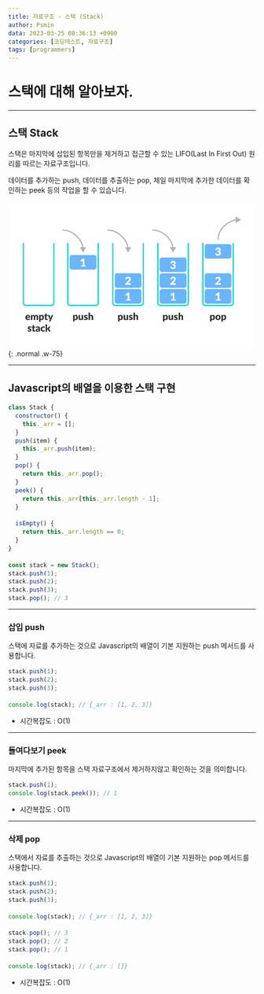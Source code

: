 ```yaml
---
title: 자료구조 - 스택 (Stack)
author: Psmin
data: 2023-03-25 08:36:13 +0900
categories: [코딩테스트, 자료구조]
tags: [programmers]
---
```


# 스택에 대해 알아보자.

---

## 스택 Stack

스택은 마지막에 삽입된 항목만을 제거하고 접근할 수 있는 LIFO(Last In First Out) 원리를 따르는 자료구조입니다.

데이터를 추가하는 push, 데이터를 추출하는 pop, 제일 마지막에 추가한 데이터를 확인하는 peek 등의 작업을 할 수 있습니다.

![stack](/assets/img/stack.png){: .normal .w-75}

---

## Javascript의 배열을 이용한 스택 구현

```js
class Stack {
  constructor() {
    this._arr = [];
  }
  push(item) {
    this._arr.push(item);
  }
  pop() {
    return this._arr.pop();
  }
  peek() {
    return this._arr[this._arr.length - 1];
  }

  isEmpty() {
    return this._arr.length == 0;
  }
}

const stack = new Stack();
stack.push(1);
stack.push(2);
stack.push(3);
stack.pop(); // 3
```

---

### 삽입 push

스택에 자료를 추가하는 것으로 Javascript의 배열이 기본 지원하는 push 메서드를 사용합니다.

```js
stack.push(1);
stack.push(2);
stack.push(3);

console.log(stack); // {_arr : [1, 2, 3]}
```

- 시간복잡도 : O(1)

---

### 들여다보기 peek

마지막에 추가된 항목을 스택 자료구조에서 제거하지않고 확인하는 것을 의미합니다.

```js
stack.push(1);
console.log(stack.peek()); // 1
```

- 시간복잡도 : O(1)

---

### 삭제 pop

스택에서 자료를 추출하는 것으로 Javascript의 배열이 기본 지원하는 pop 메서드를 사용합니다.

```js
stack.push(1);
stack.push(2);
stack.push(3);

console.log(stack); // {_arr : [1, 2, 3]}

stack.pop(); // 3
stack.pop(); // 2
stack.pop(); // 1

console.log(stack); // {_arr : []}
```

- 시간복잡도 : O(1)
